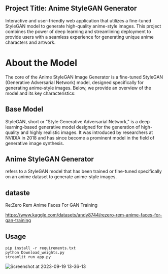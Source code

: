 ## Project Title: Anime StyleGAN Generator

Interactive and user-friendly web application that utilizes a fine-tuned StyleGAN model to generate high-quality anime-style images. This project combines the power of deep learning and streamlining deployment to provide users with a seamless experience for generating unique anime characters and artwork.

# About the Model
The core of the Anime StyleGAN Image Generator is a fine-tuned StyleGAN (Generative Adversarial Network) model, designed specifically for generating anime-style images. Below, we provide an overview of the model and its key characteristics:

## **Base Model** 
StyleGAN, short or "Style Generative Adversarial Network," is a deep learning-based generative model designed for the generation of high-quality and highly realistic images. It was introduced by researchers at NVIDIA in 2018 and has since become a prominent model in the field of generative image synthesis.


## **Anime StyleGAN Generator** 
refers to a StyleGAN model that has been trained or fine-tuned specifically on an anime dataset to generate anime-style images.

## dataste 
Re:Zero Rem Anime Faces For GAN Training

https://www.kaggle.com/datasets/andy8744/rezero-rem-anime-faces-for-gan-training

## Usage

```
pip install -r requirements.txt
python Download_weights.py 
streamlit run app.py
```
![Screenshot at 2023-09-19 13-36-13](https://github.com/Kirouane-Ayoub/Anime-StyleGAN-Generator/assets/99510125/0b181601-d769-4559-b888-8cac4429bc22)
